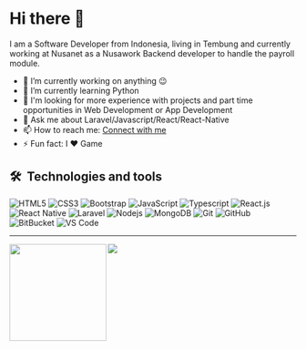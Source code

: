 # Hi there 👋 

I am a Software Developer from Indonesia, living in Tembung and currently working at Nusanet as a Nusawork Backend developer to handle the payroll module.

- 🔭 I’m currently working on anything 😉
- 🌱 I’m currently learning Python
- 🤝 I'm looking for more experience with projects and part time opportunities in Web Development or App Development
- 💬 Ask me about Laravel/Javascript/React/React-Native
- 📫 How to reach me: [Connect with me](https://tebar.link/owner)
- ⚡ Fun fact:  I ❤️ Game

## 🛠  Technologies and tools

![HTML5](https://img.shields.io/badge/-HTML5-E34F26?style=flat-square&logo=html5&logoColor=white)
![CSS3](https://img.shields.io/badge/-CSS3-1572B6?style=flat-square&logo=css3)
![Bootstrap](https://img.shields.io/badge/-Bootstrap-563D7C?style=flat-square&logo=bootstrap&logoColor=white)
![JavaScript](https://img.shields.io/badge/-JavaScript-black?style=flat-square&logo=javascript)
![Typescript](https://img.shields.io/badge/TypeScript-282C34?logo=typescript&logoColor=3178C6)
![React.js](https://img.shields.io/badge/-React.js-333333?style=flat&logo=react)
![React Native](https://img.shields.io/badge/ReactNative-282C34?logo=react&logoColor=61DAFB)
![Laravel](https://img.shields.io/badge/Laravel-282C34?logo=laravel&logoColor=e05d45)
![Nodejs](https://img.shields.io/badge/-Nodejs-black?style=flat-square&logo=Node.js)
![MongoDB](https://img.shields.io/badge/-MongoDB-black?style=flat-square&logo=mongodb)
![Git](https://img.shields.io/badge/-Git-black?style=flat-square&logo=git)
![GitHub](https://img.shields.io/badge/-GitHub-181717?style=flat-square&logo=github)
![BitBucket](https://img.shields.io/badge/-BitBucket-darkblue?style=flat-square&logo=bitbucket)
![VS Code](https://img.shields.io/badge/VS%20Code-282C34?logo=visual-studio-code&logoColor=007ACC)

---

<div>
  <img height="170" align="left" src="https://github-readme-stats.vercel.app/api?username=riyos94&count_private=true&include_all_commits=true" />
  <img src="https://github-readme-stats.vercel.app/api/top-langs/?username=riyos94&layout=compact" />
</div>
